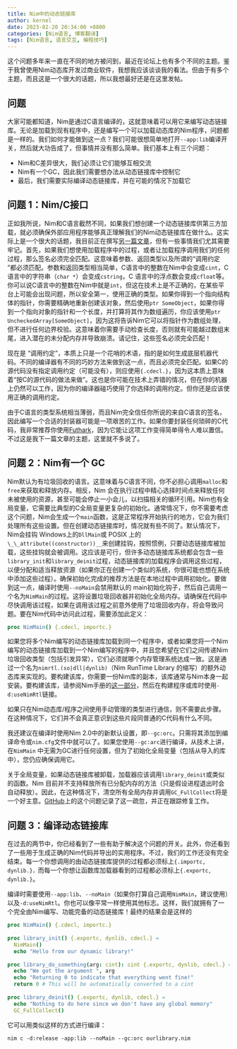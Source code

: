 ```yaml
---
title: Nim中的动态链接库
author: kernel
date: 2023-02-20 20:34:00 +0800
categories: [Nim语言, 博客翻译]
tags: [Nim语言, 语言交互, 编程技巧]
---
```


这个问题多年来一直在不同的地方被问到，最近在论坛上也有多个不同的主题。鉴于我曾使用Nim动态库开发过商业软件，我想我应该谈谈我的看法。但由于有多个主题，而且这是一个很大的话题，所以我想最好还是在这里发帖。

## 问题

大家可能都知道，Nim是通过C语言编译的，这就意味着可以用它来编写动态链接库。无论是加载到现有程序中，还是编写一个可以加载动态库的Nim程序，问题都是一样的。我们如何才能做到这一点？我们可能很想简单地打开`--app:lib`编译开关，然后就大功告成了，但事情并没有那么简单。我们基本上有三个问题：

-   Nim和C差异很大，我们必须让它们能够互相交流
-   Nim有一个GC，因此我们需要想办法从动态链接库中控制它
-   最后，我们需要实际编译动态链接库，并在可能的情况下加载它

## 问题 1：Nim/C接口

正如我所说，Nim和C语言截然不同，如果我们想创建一个动态链接库供第三方加载，就必须确保外部应用程序能够真正理解我们的Nim动态链接库在做什么。这实际上是一个很大的话题，我目前正在撰写[另一篇文章](https://peterme.net/wrapping-c-libraries-in-nim.html)，但有一些事情我们尤其需要牢记。首先，如果我们想使用加载程序中的过程，或者让加载程序调用我们的任何过程，那么签名必须完全匹配。这意味着参数、返回类型以及所谓的“调用约定 ”都必须匹配。参数和返回类型相当简单，C语言中的整数在Nim中会变成`cint`，C 语言中的字符串（`char *`）会变成`cstring`，C 语言中的浮点数会变成`cfloat`等。你可以说C语言中的整数在Nim中就是`int`，但这在技术上是不正确的，在某些平台上可能会出现问题，所以安全第一，使用正确的类型。如果你得到一个指向结构体的指针，你需要精确地重新创建该对象，然后使用`ptr SomeObject`，如果你得到一个指向对象的指针和一个长度，并打算将其作为数组遍历，你应该使用`ptr UncheckedArray[SomeObject]`，因为这将告诉Nim它可以将指针作为数组处理，但不进行任何边界校验。这意味着你需要手动检查长度，否则就有可能越过数组末尾，进入潜在的未分配内存并导致崩溃。请记住，这些签名必须完全匹配！

现在是 “调用约定”，本质上只是一个花哨的术语，指的是如何生成底层机器代码。不同的编译器有不同的巧妙方法来做到这一点，而且必须完全匹配。如果C的源代码没有指定调用约定（可能没有），则应使用`{.cdecl.}`，因为这本质上意味着“按C的源代码的做法来做”。这也是你可能在技术上弄错的情况，但在你的机器上仍然可以工作，因为你的编译器碰巧使用了你选择的调用约定。但你还是应该使用正确的调用约定。

由于C语言的类型系统相当薄弱，而且Nim完全信任你所说的来自C语言的签名，因此编写一个合适的封装器可能是一项艰苦的工作。如果你要封装任何琐碎的C代码，我非常推荐你使用[Futhark](https://github.com/PMunch/futhark)，因为它能让这项工作变得简单得令人难以置信。不过这是我下一篇文章的主题，这里就不多说了。

## 问题 2：Nim有一个 GC

Nim默认为有垃圾回收的语言。这意味着与C语言不同，你不必担心调用`malloc`和`free`来获取和释放内存。相反，Nim 会在执行过程中精心选择时间点来释放任何未被使用的资源，甚至可能会停止一小会儿，以扫描相关的循环引用。Nim也有全局变量，它需要比典型的C全局变量更复杂的初始化。通常情况下，你不需要考虑这个问题，Nim会生成一个`main`函数，这是正常程序开始执行的地方，它会为我们处理所有这些设置。但在创建动态链接库时，情况就有些不同了。默认情况下，Nim会挂钩 Windows上的`DllMain`或 POSIX 上的`\_\_attribute((constructor))__`来创建挂钩，按照惯例，只要动态链接库被加载，这些挂钩就会被调用。这应该是可行，但许多动态链接库系统都会包含一些`library_init`和`library_deinit`过程，动态链接库的加载程序会调用这些过程，以便分配和适当释放资源（如果你正在创建一个类似的系统，你很可能也想在系统中添加这些过程）。确保初始化完成的推荐方法是在本地过程中调用初始化。要做到这一点，编译时使用`--noMain`会禁用默认的 main初始化钩子，然后自己调用一个名为`NimMain`的过程。这将设置垃圾回收器并初始化全局内存。请确保在代码中尽快调用该过程，如果在调用该过程之前意外使用了垃圾回收内存，将会导致问题。要在Nim代码中访问此过程，需要添加此定义：

```nim
proc NimMain() {.cdecl, importc.}
```

如果您将多个Nim编写的动态链接库加载到同一个程序中，或者如果您将一个Nim编写的动态链接库加载到一个Nim编写的程序中，并且您希望在它们之间传递Nim垃圾回收类型（包括引发异常），它们必须就哪个内存管理系统达成一致。这是通过一个名为`nimrtl.(so|dll|dynlib)`（Nim RunTime Library 的缩写）的额外动态库来实现的。要构建该库，你需要一份Nim库的副本，该库通常与Nim本身一起安装。要构建该库，请参阅Nim手册的[这一部分](https://nim-lang.org/docs/nimc.html#dll-generation)，然后在构建程序或库时使用`-d:useNimRtl`链接。

如果只在Nim动态库/程序之间使用手动管理的类型进行通信，则不需要此步骤。在这种情况下，它们并不会真正意识到这些片段同普通的C代码有什么不同。

我还建议在编译时使用Nim 2.0中的新默认设置，即`--gc:orc`。只需将其添加到编译命令或`nim.cfg`文件中就可以了。如果您使用`--gc:arc`进行编译，从技术上讲，在`NimMain` 中无需为GC进行任何设置，但为了初始化全局变量（包括从导入的库中），您仍应确保调用它。

关于全局变量，如果动态链接库被卸载，加载器应该调用`library_deinit`或类似的函数。Nim 目前并不支持释放所有已分配内存的方法（只是假设进程退出时会自动释放）。因此，在这种情况下，清空所有全局内存并调用`GC_FullCollect`将是一个好主意。[GitHub](https://github.com/nim-lang/Nim/issues/21403)上的这个问题记录了这一疏忽，并正在跟踪修复工作。

## 问题 3：编译动态链接库

在过去的两节中，你已经看到了一些有助于解决这个问题的开关。此外，你还看到了一些用于生成正确的Nim代码并导出的实用程序。不过，我们的工作还没有完全结束。每一个你想调用的由动态链接库提供的过程都必须标上`{.importc, dynlib.}，`而每一个你想让函数库加载器看到的过程都必须标上`{.exportc, dynlib.}`。

编译时需要使用`--app:lib`、`--noMain`（如果你打算自己调用`NimMain`，建议使用）以及`-d:useNimRtl`。你也可以像平常一样使用其他标志。这样，我们就拥有了一个完全由Nim编写、功能完备的动态链接库！最终的结果会是这样的

```nim
proc NimMain() {.cdecl, importc.}
 
proc library_init() {.exportc, dynlib, cdecl.} =
  NimMain()
  echo "Hello from our dynamic library!"
 
proc library_do_something(arg: cint): cint {.exportc, dynlib, cdecl.} =
  echo "We got the argument ", arg
  echo "Returning 0 to indicate that everything went fine!"
  return 0 # This will be automatically converted to a cint
 
proc library_deinit() {.exportc, dynlib, cdecl.} =
  echo "Nothing to do here since we don't have any global memory"
  GC_FullCollect()
```

它可以用类似这样的方式进行编译：

```shell
nim c -d:release -app:lib --noMain --gc:orc ourlibrary.nim
```
